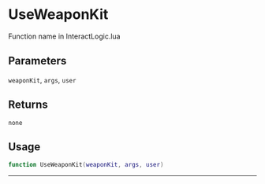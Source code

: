 # UseWeaponKit
Function name in InteractLogic.lua
## Parameters
`weaponKit`, `args`, `user`
## Returns
`none`
## Usage
```lua
function UseWeaponKit(weaponKit, args, user)
```
---
